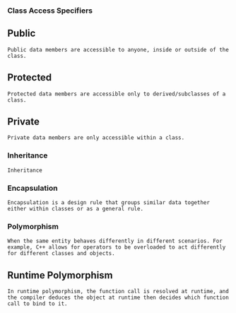 ### Class Access Specifiers
## Public
    Public data members are accessible to anyone, inside or outside of the class.
## Protected
    Protected data members are accessible only to derived/subclasses of a class.
## Private
    Private data members are only accessible within a class.


### Inheritance
    Inheritance


### Encapsulation
    Encapsulation is a design rule that groups similar data together either within classes or as a general rule.

### Polymorphism
    When the same entity behaves differently in different scenarios. For example, C++ allows for operators to be overloaded to act differently for different classes and objects.

## Runtime Polymorphism
    In runtime polymorphism, the function call is resolved at runtime, and the compiler deduces the object at runtime then decides which function call to bind to it.
